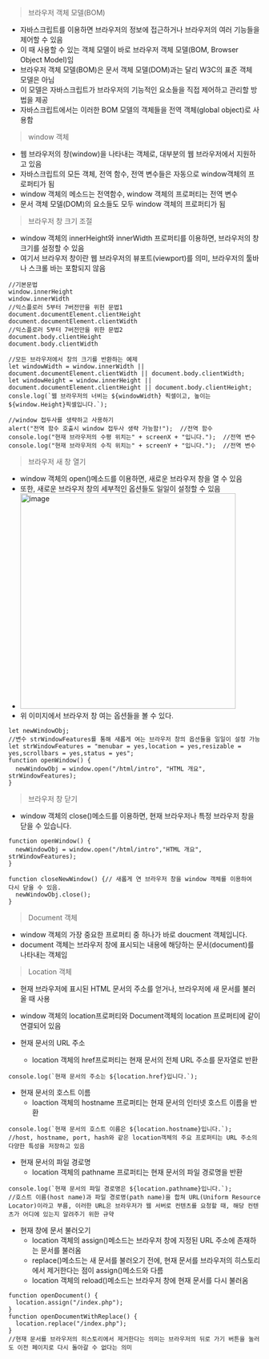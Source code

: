 > 브라우저 객체 모델(BOM)
  - 자바스크립트를 이용하면 브라우저의 정보에 접근하거나 브라우저의 여러 기능들을 제어할 수 있음
  - 이 때 사용할 수 있는 객체 모델이 바로 브라우저 객체 모델(BOM, Browser Object Model)임
  - 브라우저 객체 모델(BOM)은 문서 객체 모델(DOM)과는 달리 W3C의 표준 객체 모델은 아님
  - 이 모델은 자바스크립트가 브라우저의 기능적인 요소들을 직접 제어하고 관리할 방법을 제공
  - 자바스크립트에서는 이러한 BOM 모델의 객체들을 전역 객체(global object)로 사용함

> window 객체
  - 웹 브라우저의 창(window)을 나타내는 객체로, 대부분의 웹 브라우저에서 지원하고 있음
  - 자바스크립트의 모든 객체, 전역 함수, 전역 변수들은 자동으로 window객체의 프로퍼티가 됨
  - window 객체의 메소드는 전역함수, window 객체의 프로퍼티는 전역 변수
  - 문서 객체 모델(DOM)의 요소들도 모두 window 객체의 프로퍼티가 됨

> 브라우저 창 크기 조절
  - window 객체의 innerHeight와 innerWidth 프로퍼티를 이용하면, 브라우저의 창 크기를 설정할 수 있음
  - 여기서 브라우저 창이란 웹 브라우저의 뷰포트(viewport)를 의미, 브라우저의 툴바나 스크롤 바는 포함되지 않음

```
//기본문법
window.innerHeight
window.innerWidth
//익스플로러 5부터 7버전만을 위헌 문법1
document.documentElement.clientHeight
document.documentElement.clientWidth
//익스플로러 5부터 7버전만을 위한 문법2
document.body.clientHeight
document.body.clientWidth

//모든 브라우저에서 창의 크기를 반환하는 예제
let windowWidth = window.innerWidth || document.documentElement.clientWidth || document.body.clientWidth;
let windowHeight = window.innerHeight || document.documentElement.clientHeight || document.body.clientHeight;
consle.log(`웹 브라우저의 너비는 ${windowWidth} 픽셀이고, 높이는 ${window.Height}픽셀입니다.`);

//window 접두사를 생략하고 사용하기
alert("전역 함수 호출시 window 접두사 생략 가능함!");  //전역 함수
console.log("현재 브라우저의 수평 위치는" + screenX + "입니다.");  //전역 변수
console.log("현재 브라우저의 수직 위치는" + screenY + "입니다.");  //전역 변수
```

> 브라우저 새 창 열기
  - window 객체의 open()메소드를 이용하면, 새로운 브라우저 창을 열 수 있음
  - 또한, 새로운 브라우저 창의 세부적인 옵션들도 일일이 설정할 수 있음
  - <img width="430" alt="image" src="https://user-images.githubusercontent.com/121803110/234508832-52bf2800-0cbf-41bd-aaf9-1b2b1a8145a8.png">
  - 위 이미지에서 브라우저 창 여는 옵션들을 볼 수 있다.
```
let newWindowObj;
//변수 strWindowFeatures를 통해 새롭게 여는 브라우저 창의 옵션들을 일일이 설정 가능
let strWindowFeatures = "menubar = yes,location = yes,resizable = yes,scrollbars = yes,status = yes";
function openWindow() {
  newWindowObj = window.open("/html/intro", "HTML 개요", strWindowFeatures);
}
```

> 브라우저 창 닫기
  - window 객체의 close()메소드를 이용하면, 현재 브라우저나 특정 브라우저 창을 닫을 수 있습니다.

```
function openWindow() {
  newWindowObj = window.open("/html/intro","HTML 개요", strWindowFeatures);
}

function closeNewWindow() {// 새롭게 연 브라우저 창을 window 객체를 이용하여 다시 닫을 수 있음.
  newWindowObj.close();
}
```

> Document 객체
  - window 객체의 가장 중요한 프로퍼티 중 하나가 바로 doucment 객체입니다.
  - document 객체는 브라우저 창에 표시되는 내용에 해당하는 문서(document)를 나타내는 객체임

> Location 객체
  - 현재 브라우저에 표시된 HTML 문서의 주소를 얻거나, 브라우저에 새 문서를 불러올 때 사용
  - window 객체의 location프로퍼티와 Document객체의 location 프로퍼티에 같이 연결되어 있음
  
  - 현재 문서의 URL 주소
    - location 객체의 href프로퍼티는 현재 문서의 전체 URL 주소를 문자열로 반환
```
console.log(`현재 문서의 주소는 ${location.href}입니다.`);
```
  - 현재 문서의 호스트 이름
    - loaction 객체의 hostname 프로퍼티는 현재 문서의 인터넷 호스트 이름을 반환
```
console.log(`현재 문서의 호스트 이름은 ${location.hostname}입니다.`);
//host, hostname, port, hash와 같은 location객체의 주요 프로퍼티는 URL 주소의 다양한 특성을 저장하고 있음
```
  - 현재 문서의 파일 경로명
    - location 객체의 pathname 프로퍼티는 현재 문서의 파일 경로명을 반환

```
console.log(`현재 문서의 파일 경로명은 ${location.pathname}입니다.`);
//호스트 이름(host name)과 파일 경로명(path name)을 합쳐 URL(Uniform Resource Locator)이라고 부름, 이러한 URL은 브라우저가 웹 서버로 컨텐츠를 요청할 때, 해당 컨텐츠가 어디에 있는지 알려주기 위한 규약
```

  - 현재 창에 문서 불러오기
    - location 객체의 assign()메소드는 브라우저 창에 지정된 URL 주소에 존재하는 문서를 불러옴
    - replace()메소드는 새 문서를 불러오기 전에, 현재 문서를 브라우저의 히스토리에서 제거한다는 점이 assign()메소드와 다름
    - location 객체의 reload()메소드는 브라우저 창에 현재 문서를 다시 불러옴

```
function openDocument() {
  location.assign("/index.php");
}
function openDocumentWithReplace() {
  location.replace("/index.php");
}
//현재 문서를 브라우저의 히스토리에서 제거한다는 의미는 브라우저의 뒤로 가기 버튼을 눌러도 이전 페이지로 다시 돌아갈 수 없다는 의미
```
